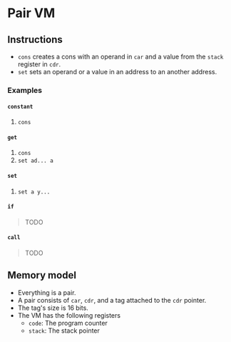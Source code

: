# Pair VM

## Instructions

- `cons` creates a cons with an operand in `car` and a value from the `stack` register in `cdr`.
- `set` sets an operand or a value in an address to an another address.

### Examples

#### `constant`

1. `cons`

#### `get`

1. `cons`
1. `set ad... a`

#### `set`

1. `set a y...`

#### `if`

> TODO

#### `call`

> TODO

## Memory model

- Everything is a pair.
- A pair consists of `car`, `cdr`, and a tag attached to the `cdr` pointer.
- The tag's size is 16 bits.
- The VM has the following registers
  - `code`: The program counter
  - `stack`: The stack pointer
